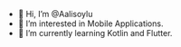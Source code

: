 - 👋 Hi, I’m @Aalisoylu
- 👀 I’m interested in Mobile Applications.
- 🌱 I’m currently learning Kotlin and Flutter.

<!---
Aalisoylu/Aalisoylu is a ✨ special ✨ repository because its `README.md` (this file) appears on your GitHub profile.
You can click the Preview link to take a look at your changes.
--->
